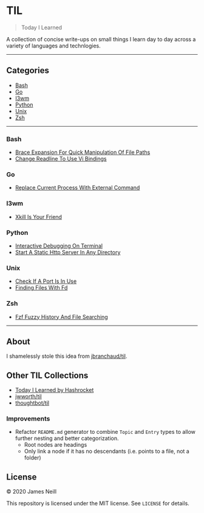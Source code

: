 # TIL

> Today I Learned

A collection of concise write-ups on small things I learn day to day across a variety of languages and technlogies.

--- 

## Categories
- [Bash](#bash)
- [Go](#go)
- [I3wm](#i3wm)
- [Python](#python)
- [Unix](#unix)
- [Zsh](#zsh)


---


### Bash

- [Brace Expansion For Quick Manipulation Of File Paths](markdown/bash/brace-expansion-for-quick-manipulation-of-file-paths.md)
- [Change Readline To Use Vi Bindings](markdown/bash/change-readline-to-use-vi-bindings.md)


### Go

- [Replace Current Process With External Command](markdown/go/replace-current-process-with-external-command.md)


### I3wm

- [Xkill Is Your Friend](markdown/i3wm/xkill-is-your-friend.md)


### Python

- [Interactive Debugging On Terminal](markdown/python/interactive-debugging-on-terminal.md)
- [Start A Static Http Server In Any Directory](markdown/python/start-a-static-http-server-in-any-directory.md)


### Unix

- [Check If A Port Is In Use](markdown/unix/check-if-a-port-is-in-use.md)
- [Finding Files With Fd](markdown/unix/finding-files-with-fd.md)


### Zsh

- [Fzf Fuzzy History And File Searching](markdown/zsh/fzf-fuzzy-history-and-file-searching.md)


---

## About

I shamelessly stole this idea from [jbranchaud/til](https://github.com/jbranchaud/til).

## Other TIL Collections

- [Today I Learned by Hashrocket](https://til.hashrocket.com)
- [jwworth/til](https://github.com/jwworth/til)
- [thoughtbot/til](https://github.com/thoughtbot/til)

### Improvements

- Refactor `README.md` generator to combine `Topic` and `Entry` types to allow further nesting and better categorization.  
   - Root nodes are headings
   - Only link a node if it has no descendants (i.e. points to a file, not a folder)

## License

&copy; 2020 James Neill

This repository is licensed under the MIT license. See `LICENSE` for details.
